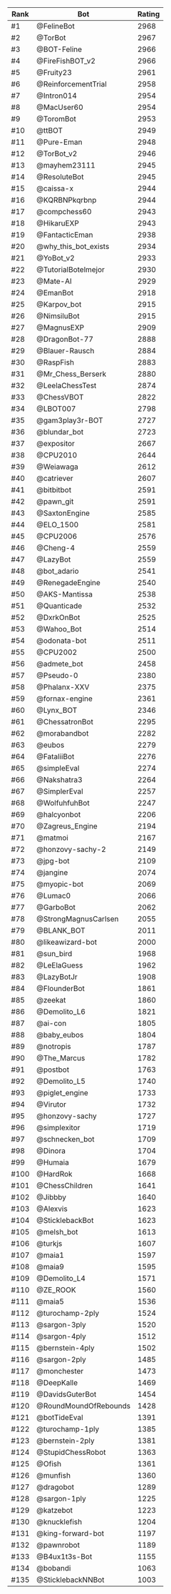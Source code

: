 Rank|Bot|Rating
---|---|---
#1|@FelineBot|2968
#2|@TorBot|2967
#3|@BOT-Feline|2966
#4|@FireFishBOT_v2|2966
#5|@Fruity23|2961
#6|@ReinforcementTrial|2958
#7|@Intron014|2954
#8|@MacUser60|2954
#9|@ToromBot|2953
#10|@ttBOT|2949
#11|@Pure-Eman|2948
#12|@TorBot_v2|2946
#13|@mayhem23111|2945
#14|@ResoluteBot|2945
#15|@caissa-x|2944
#16|@KQRBNPkqrbnp|2944
#17|@compchess60|2943
#18|@HikaruEXP|2943
#19|@FantacticEman|2938
#20|@why_this_bot_exists|2934
#21|@YoBot_v2|2933
#22|@TutorialBotelmejor|2930
#23|@Mate-AI|2929
#24|@EmanBot|2918
#25|@Karpov_bot|2915
#26|@NimsiluBot|2915
#27|@MagnusEXP|2909
#28|@DragonBot-77|2888
#29|@Blauer-Rausch|2884
#30|@RaspFish|2883
#31|@Mr_Chess_Berserk|2880
#32|@LeelaChessTest|2874
#33|@ChessVBOT|2822
#34|@LBOT007|2798
#35|@gam3play3r-BOT|2727
#36|@blundar_bot|2723
#37|@expositor|2667
#38|@CPU2010|2644
#39|@Weiawaga|2612
#40|@catriever|2607
#41|@bitbitbot|2591
#42|@pawn_git|2591
#43|@SaxtonEngine|2585
#44|@ELO_1500|2581
#45|@CPU2006|2576
#46|@Cheng-4|2559
#47|@LazyBot|2559
#48|@bot_adario|2541
#49|@RenegadeEngine|2540
#50|@AKS-Mantissa|2538
#51|@Quanticade|2532
#52|@DxrkOnBot|2525
#53|@Wahoo_Bot|2514
#54|@odonata-bot|2511
#55|@CPU2002|2500
#56|@admete_bot|2458
#57|@Pseudo-0|2380
#58|@Phalanx-XXV|2375
#59|@fornax-engine|2361
#60|@Lynx_BOT|2346
#61|@ChessatronBot|2295
#62|@morabandbot|2282
#63|@eubos|2279
#64|@FataliiBot|2276
#65|@simpleEval|2274
#66|@Nakshatra3|2264
#67|@SimplerEval|2257
#68|@WolfuhfuhBot|2247
#69|@halcyonbot|2206
#70|@Zagreus_Engine|2194
#71|@matmoi|2167
#72|@honzovy-sachy-2|2149
#73|@jpg-bot|2109
#74|@jangine|2074
#75|@myopic-bot|2069
#76|@Lumac0|2066
#77|@GarboBot|2062
#78|@StrongMagnusCarlsen|2055
#79|@BLANK_BOT|2011
#80|@likeawizard-bot|2000
#81|@sun_bird|1968
#82|@LeElaGuess|1962
#83|@LazyBotJr|1908
#84|@FlounderBot|1861
#85|@zeekat|1860
#86|@Demolito_L6|1821
#87|@ai-con|1805
#88|@baby_eubos|1804
#89|@notropis|1787
#90|@The_Marcus|1782
#91|@postbot|1763
#92|@Demolito_L5|1740
#93|@piglet_engine|1733
#94|@Virutor|1732
#95|@honzovy-sachy|1727
#96|@simplexitor|1719
#97|@schnecken_bot|1709
#98|@Dinora|1704
#99|@Humaia|1679
#100|@HardRok|1668
#101|@ChessChildren|1641
#102|@Jibbby|1640
#103|@Alexvis|1623
#104|@SticklebackBot|1623
#105|@melsh_bot|1613
#106|@turkjs|1607
#107|@maia1|1597
#108|@maia9|1595
#109|@Demolito_L4|1571
#110|@ZE_ROOK|1560
#111|@maia5|1536
#112|@turochamp-2ply|1524
#113|@sargon-3ply|1520
#114|@sargon-4ply|1512
#115|@bernstein-4ply|1502
#116|@sargon-2ply|1485
#117|@monchester|1473
#118|@DeepKalle|1469
#119|@DavidsGuterBot|1454
#120|@RoundMoundOfRebounds|1428
#121|@botTideEval|1391
#122|@turochamp-1ply|1385
#123|@bernstein-2ply|1381
#124|@StupidChessRobot|1363
#125|@Ofish|1361
#126|@munfish|1360
#127|@dragobot|1289
#128|@sargon-1ply|1225
#129|@katzebot|1223
#130|@knucklefish|1204
#131|@king-forward-bot|1197
#132|@pawnrobot|1189
#133|@B4ux1t3s-Bot|1155
#134|@bobandi|1063
#135|@SticklebackNNBot|1003
